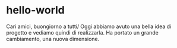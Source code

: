 # hello-world

Cari amici, buongiorno a tutti/
Oggi abbiamo avuto una bella idea di progetto e vediamo quindi di realizzarla.
Ha portato un grande cambiamento, una nuova dimensione. 
